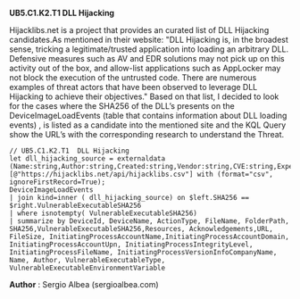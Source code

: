 **UB5.C1.K2.T1  DLL Hijacking**

Hijacklibs.net is a project that provides an curated list of DLL Hijacking candidates.As mentioned in their website: "DLL Hijacking is, in the broadest sense, tricking a legitimate/trusted application into loading an arbitrary DLL. Defensive measures such as AV and EDR solutions may not pick up on this activity out of the box, and allow-list applications such as AppLocker may not block the execution of the untrusted code. There are numerous examples of threat actors that have been observed to leverage DLL Hijacking to achieve their objectives."
Based on that list, I decided to look for the cases where the SHA256 of the DLL’s presents on the DeviceImageLoadEvents (table that contains information about DLL loading events) , is listed as a candidate into the mentioned site and the KQL Query show the URL’s with the corresponding research to understand the Threat.
```
// UB5.C1.K2.T1  DLL Hijacking
let dll_hijacking_source = externaldata
(Name:string,Author:string,Created:string,Vendor:string,CVE:string,ExpectedLocations:string,VulnerableExecutablePath:string,VulnerableExecutableType:string,VulnerableExecutableAutoElevated:string,VulnerableExecutablePrivilegeEscalation:string,VulnerableExecutableCondition:string,VulnerableExecutableSHA256:string,VulnerableExecutableEnvironmentVariable:string,Resources:string,Acknowledgements:string,URL:string)
[@"https://hijacklibs.net/api/hijacklibs.csv"] with (format="csv", ignoreFirstRecord=True);
DeviceImageLoadEvents
| join kind=inner ( dll_hijacking_source) on $left.SHA256 == $right.VulnerableExecutableSHA256
| where isnotempty( VulnerableExecutableSHA256)
| summarize by DeviceId, DeviceName, ActionType, FileName, FolderPath, SHA256,VulnerableExecutableSHA256,Resources, Acknowledgements,URL, FileSize, InitiatingProcessAccountName,InitiatingProcessAccountDomain, InitiatingProcessAccountUpn, InitiatingProcessIntegrityLevel, InitiatingProcessFileName, InitiatingProcessVersionInfoCompanyName, Name, Author, VulnerableExecutableType, VulnerableExecutableEnvironmentVariable
```
**Author** : Sergio Albea (sergioalbea.com)
